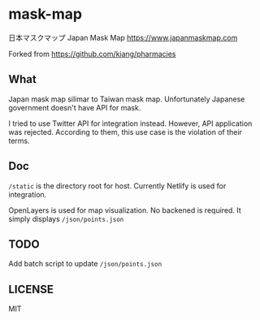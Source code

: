 # mask-map

日本マスクマップ Japan Mask Map
https://www.japanmaskmap.com

Forked from https://github.com/kiang/pharmacies

## What
Japan mask map silimar to Taiwan mask map.
Unfortunately Japanese government doesn't have API for mask.

I tried to use Twitter API for integration instead.
However, API application was rejected.
According to them, this use case is the violation of their terms.

## Doc
`/static` is the directory root for host.
Currently Netlify is used for integration.

OpenLayers is used for map visualization.
No backened is required. It simply displays `/json/points.json`

## TODO

Add batch script to update `/json/points.json`

## LICENSE
MIT
